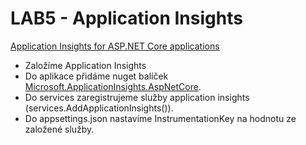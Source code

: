 ﻿# LAB5 - Application Insights

[Application Insights for ASP.NET Core applications](https://docs.microsoft.com/en-us/azure/azure-monitor/app/asp-net-core)

* Založíme Application Insights
* Do aplikace přidáme nuget balíček [Microsoft.ApplicationInsights.AspNetCore](https://www.nuget.org/packages/Microsoft.ApplicationInsights.AspNetCore).
* Do services zaregistrujeme služby application insights (services.AddApplicationInsights()).
* Do appsettings.json nastavíme InstrumentationKey na hodnotu ze založené služby.

